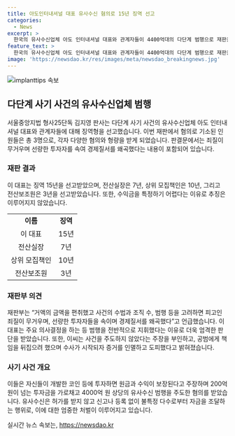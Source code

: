```yaml
---
title: 아도인터내셔널 대표 유사수신 혐의로 15년 징역 선고
categories:
  - News
excerpt: >
  한국의 유사수신업체 아도 인터내셔널 대표와 관계자들이 4400억대의 다단계 범행으로 재판을 받았다. 대표는 징역 15년, 전산실장은 징역 7년, 상위 모집책인은 징역 10년, 전산보조원은 징역 3년을 선고받았다. 재판부는 “피고인의 죄질이 무겁다”며 “선량한 투자자를 속이며 경제질서를 왜곡했다”고 지적했다. 피고인 대표는 기망행위로 투자자를 모집하고 주요 의사결정을 한 것으로 밝혀졌고, 200억 원이 넘는 투자금을 가로채고 4000억 원 상당의 범행을 주도했다는 혐의를 받았다.
feature_text: >
  한국의 유사수신업체 아도 인터내셔널 대표와 관계자들이 4400억대의 다단계 범행으로 재판을 받았다. 대표는 징역 15년, 전산실장은 징역 7년, 상위 모집책인은 징역 10년, 전산보조원은 징역 3년을 선고받았다. 재판부는 “피고인의 죄질이 무겁다”며 “선량한 투자자를 속이며 경제질서를 왜곡했다”고 지적했다. 피고인 대표는 기망행위로 투자자를 모집하고 주요 의사결정을 한 것으로 밝혀졌고, 200억 원이 넘는 투자금을 가로채고 4000억 원 상당의 범행을 주도했다는 혐의를 받았다.
image: 'https://newsdao.kr/res/images/meta/newsdao_breakingnews.jpg'
---
```


<p><img src="https://newsdao.kr/res/images/meta/newsdao_breakingnews.jpg" alt="implanttips 속보" /></p>

<h2 data-ke-size="size26">다단계 사기 사건의 유사수신업체 범행</h2>

<p data-ke-size="size16">서울중앙지법 형사25단독 김지영 판사는 다단계 사기 사건의 유사수신업체 아도 인터내셔널 대표와 관계자들에 대해 징역형을 선고했습니다. 이번 재판에서 혐의로 기소된 인원들은 총 3명으로, 각자 다양한 혐의와 형량을 받게 되었습니다. 판결문에서는 죄질이 무거우며 선량한 투자자를 속여 경제질서를 왜곡했다는 내용이 포함되어 있습니다.</p>

<h3>재판 결과</h3>

<p data-ke-size="size16">이 대표는 징역 15년을 선고받았으며, 전산실장은 7년, 상위 모집책인은 10년, 그리고 전산보조원은 3년을 선고받았습니다. 또한, 수익금을 특정하기 어렵다는 이유로 추징은 이루어지지 않았습니다.</p>

<table>
    <tr>
        <td style="text-align: center; height: 17px;"><b>이름</b></td>
        <td style="text-align: center; height: 17px;"><b>징역</b></td>
    </tr>
    <tr>
        <td style="text-align: center; height: 17px;">이 대표</td>
        <td style="text-align: center; height: 17px;">15년</td>
    </tr>
    <tr>
        <td style="text-align: center; height: 17px;">전산실장</td>
        <td style="text-align: center; height: 17px;">7년</td>
    </tr>
    <tr>
        <td style="text-align: center; height: 17px;">상위 모집책인</td>
        <td style="text-align: center; height: 17px;">10년</td>
    </tr>
    <tr>
        <td style="text-align: center; height: 17px;">전산보조원</td>
        <td style="text-align: center; height: 17px;">3년</td>
    </tr>
</table>

<h3>재판부 의견</h3>

<p data-ke-size="size16">재판부는 “거액의 금액을 편취했고 사건의 수법과 조직 수, 범행 등을 고려하면 피고인 죄질이 무거우며, 선량한 투자자들을 속이며 경제질서를 왜곡했다”고 언급했습니다. 이 대표는 주요 의사결정을 하는 등 범행을 전반적으로 지휘했다는 이유로 더욱 엄격한 판단을 받았습니다. 또한, 이씨는 사건을 주도하지 않았다는 주장을 부인하고, 공범에게 책임을 뒤집으려 했으며 수사가 시작되자 증거를 인멸하고 도피했다고 밝혀졌습니다.</p>

<h3>사기 사건 개요</h3>

<p data-ke-size="size16">이들은 자신들이 개발한 코인 등에 투자하면 원금과 수익이 보장된다고 주장하며 200억 원이 넘는 투자금을 가로채고 4000억 원 상당의 유사수신 범행을 주도한 혐의를 받았습니다. 유사수신은 허가를 받지 않고 신고나 등록 없이 불특정 다수로부터 자금을 조달하는 행위로, 이에 대한 엄중한 처벌이 이루어지고 있습니다.</p>
실시간 뉴스 속보는, <a href="https://newsdao.kr" rel="dofollow">https://newsdao.kr</a>


